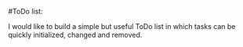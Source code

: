 #ToDo list:

I would like to build a simple but useful ToDo list in which tasks can be quickly initialized, changed and removed. 
 
